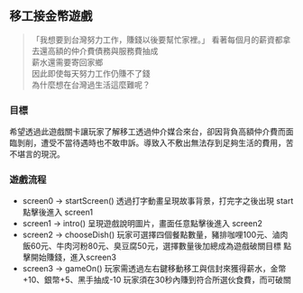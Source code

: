 ## 移工接金幣遊戲
> 「我想要到台灣努力工作，賺錢以後要幫忙家裡。」 
> 看著每個月的薪資都拿去還高額的仲介費債務與服務費抽成  
> 薪水還需要寄回家鄉  
> 因此即使每天努力工作仍賺不了錢  
> 為什麼想在台灣過生活這麼難呢？  

### 目標
希望透過此遊戲關卡讓玩家了解移工透過仲介媒合來台，卻因背負高額仲介費而面臨剝削，遭受不當待遇時也不敢申訴。導致入不敷出無法存到足夠生活的費用，苦不堪言的現況。

### 遊戲流程
- screen0 → startScreen()
  透過打字動畫呈現故事背景，打完字之後出現 start 點擊後進入 screen1
- screen1 → intro()
  呈現遊戲說明圖片，畫面任意點擊後進入 screen2
- screen2 → chooseDish()
  玩家可選擇四個餐點數量，豬排咖哩100元、滷肉飯60元、牛肉河粉80元、臭豆腐50元，選擇數量後加總成為遊戲破關目標
  點擊開始賺錢，進入screen3
- screen3 → gameOn()
  玩家需透過左右鍵移動移工與信封來獲得薪水，金幣+10、銀幣+5、黑手抽成-10
  玩家須在30秒內賺到符合所選伙食費，而可破關
